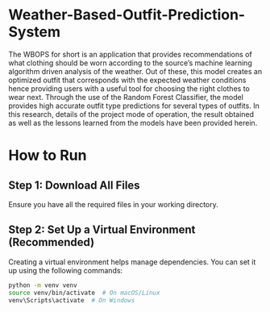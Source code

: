 # Weather-Based-Outfit-Prediction-System

The WBOPS for short is an application that provides recommendations of what clothing
should be worn according to the source’s machine learning algorithm driven analysis of the
weather. Out of these, this model creates an optimized outfit that corresponds with the
expected weather conditions hence providing users with a useful tool for choosing the right
clothes to wear next. Through the use of the Random Forest Classifier, the model provides
high accurate outfit type predictions for several types of outfits. In this research, details of the
project mode of operation, the result obtained as well as the lessons learned from the
models have been provided herein.

# How to Run

## Step 1: Download All Files  
Ensure you have all the required files in your working directory.

## Step 2: Set Up a Virtual Environment (Recommended)  
Creating a virtual environment helps manage dependencies. You can set it up using the following commands:

```bash
python -m venv venv
source venv/bin/activate  # On macOS/Linux
venv\Scripts\activate  # On Windows




